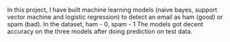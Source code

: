 In this project, I have built machine learning models (naive bayes, support vector machine and logistic regression) to detect an email as ham (good) or spam (bad).
In the dataset, ham - 0, spam - 1
The models got decent accuracy on the three models after doing prediction on test data.
